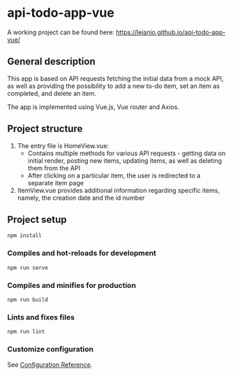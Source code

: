 # api-todo-app-vue

A working project can be found here: https://lejanio.github.io/api-todo-app-vue/

## General description

This app is based on API requests fetching the initial data from a mock API, as well
as providing the possibility to add a new to-do item, set an item as completed, and
delete an item.

The app is implemented using Vue.js, Vue router and Axios.

## Project structure

1. The entry file is HomeView.vue:
   - Contains multiple methods for various API requests - getting data on initial render, posting
     new items, updating items, as well as deleting them from the API
   - After clicking on a particular item, the user is redirected to a separate item page
2. ItemView.vue provides additional information regarding specific items, namely, the creation date
   and the id number


## Project setup
```
npm install
```

### Compiles and hot-reloads for development
```
npm run serve
```

### Compiles and minifies for production
```
npm run build
```

### Lints and fixes files
```
npm run lint
```

### Customize configuration
See [Configuration Reference](https://cli.vuejs.org/config/).
